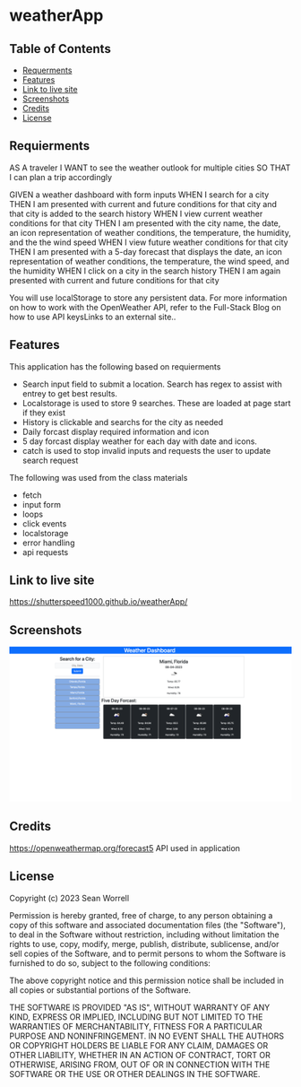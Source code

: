 # weatherApp

## Table of Contents
- [Requerments](#requierments)
- [Features](#features)
- [Link to live site](#link-to-live-site)
- [Screenshots](#screenshots)
- [Credits](#credits)
- [License](#license)

## Requierments

AS A traveler
I WANT to see the weather outlook for multiple cities
SO THAT I can plan a trip accordingly

GIVEN a weather dashboard with form inputs
WHEN I search for a city
THEN I am presented with current and future conditions for that city and that city is added to the search history
WHEN I view current weather conditions for that city
THEN I am presented with the city name, the date, an icon representation of weather conditions, the temperature, the humidity, and the the wind speed
WHEN I view future weather conditions for that city
THEN I am presented with a 5-day forecast that displays the date, an icon representation of weather conditions, the temperature, the wind speed, and the humidity
WHEN I click on a city in the search history
THEN I am again presented with current and future conditions for that city

You will use localStorage to store any persistent data. For more information on how to work with the OpenWeather API, refer to the Full-Stack Blog on how to use API keysLinks to an external site..

## Features
This application has the following based on requierments
- Search input field to submit a location.  Search has regex to assist with entrey to get best results.
- Localstorage is used to store 9 searches.  These are loaded at page start if they exist
- History is clickable and searchs for the city as needed
- Daily forcast display required information and icon
- 5 day forcast display weather for each day with date and icons.
- catch is used to stop invalid inputs and requests the user to update search request

The following was used from the class materials
- fetch
- input form
- loops
- click events
- localstorage
- error handling
- api requests

## Link to live site

https://shutterspeed1000.github.io/weatherApp/

## Screenshots

![screenshot](assets/images/weatherApp-ss.png)

## Credits

https://openweathermap.org/forecast5 API used in application

## License

Copyright (c) 2023 Sean Worrell

Permission is hereby granted, free of charge, to any person obtaining a copy
of this software and associated documentation files (the "Software"), to deal
in the Software without restriction, including without limitation the rights
to use, copy, modify, merge, publish, distribute, sublicense, and/or sell
copies of the Software, and to permit persons to whom the Software is
furnished to do so, subject to the following conditions:

The above copyright notice and this permission notice shall be included in all
copies or substantial portions of the Software.

THE SOFTWARE IS PROVIDED "AS IS", WITHOUT WARRANTY OF ANY KIND, EXPRESS OR
IMPLIED, INCLUDING BUT NOT LIMITED TO THE WARRANTIES OF MERCHANTABILITY,
FITNESS FOR A PARTICULAR PURPOSE AND NONINFRINGEMENT. IN NO EVENT SHALL THE
AUTHORS OR COPYRIGHT HOLDERS BE LIABLE FOR ANY CLAIM, DAMAGES OR OTHER
LIABILITY, WHETHER IN AN ACTION OF CONTRACT, TORT OR OTHERWISE, ARISING FROM,
OUT OF OR IN CONNECTION WITH THE SOFTWARE OR THE USE OR OTHER DEALINGS IN THE
SOFTWARE.


